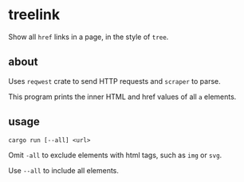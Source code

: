 # treelink

Show all `href` links in a page, in the style of `tree`.

## about

Uses `reqwest` crate to send HTTP requests and `scraper` to parse.

This program prints the inner HTML and href values of all `a` elements.

## usage

`cargo run [--all] <url>`

Omit `-all` to exclude elements with html tags, such as `img` or `svg`.

Use `--all` to include all elements.

